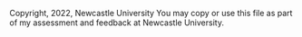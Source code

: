 Copyright, 2022, Newcastle University 
You may copy or use this file as part of my assessment and feedback at
Newcastle University.